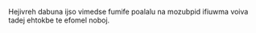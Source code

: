 Hejivreh dabuna ijso vimedse fumife poalalu na mozubpid ifiuwma voiva tadej ehtokbe te efomel noboj.